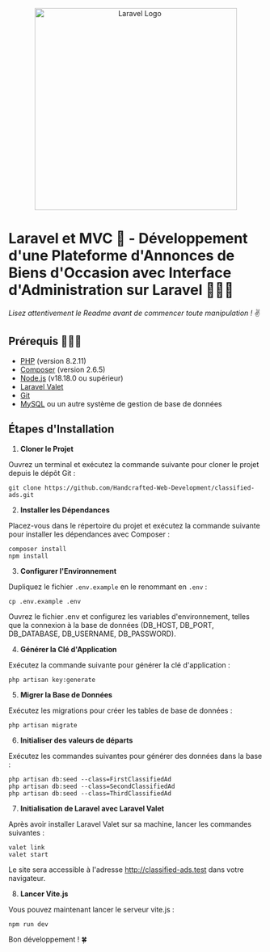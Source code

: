 <p align="center"><a href="https://laravel.com" target="_blank"><img src="https://raw.githubusercontent.com/laravel/art/master/logo-lockup/5%20SVG/2%20CMYK/1%20Full%20Color/laravel-logolockup-cmyk-red.svg" width="400" alt="Laravel Logo"></a></p>

# Laravel et MVC 💯 - Développement d'une Plateforme d'Annonces de Biens d'Occasion avec Interface d'Administration sur Laravel 👨🏼‍💻

_Lisez attentivement le Readme avant de commencer toute manipulation !_ ✌️

## Prérequis 👨🏼‍🏫

- [PHP](https://www.php.net/) (version 8.2.11)
- [Composer](https://getcomposer.org/) (version 2.6.5)
- [Node.js](https://nodejs.org/en) (v18.18.0 ou supérieur)
- [Laravel Valet](https://laravel.com/docs/10.x/valet#main-content)
- [Git](https://git-scm.com/)
- [MySQL](https://dev.mysql.com/downloads/mysql/) ou un autre système de gestion de base de données

## Étapes d'Installation

1. **Cloner le Projet**

Ouvrez un terminal et exécutez la commande suivante pour cloner le projet depuis le dépôt Git :

   ```shell
   git clone https://github.com/Handcrafted-Web-Development/classified-ads.git
   ```

2. **Installer les Dépendances**

Placez-vous dans le répertoire du projet et exécutez la commande suivante pour installer les dépendances avec Composer :

   ```shell
   composer install
   npm install
   ```

3. **Configurer l'Environnement**

Dupliquez le fichier `.env.example` en le renommant en `.env` :

   ```shell
   cp .env.example .env
   ```
Ouvrez le fichier .env et configurez les variables d'environnement, telles que la connexion à la base de données (DB_HOST, DB_PORT, DB_DATABASE, DB_USERNAME, DB_PASSWORD).

4. **Générer la Clé d'Application**

Exécutez la commande suivante pour générer la clé d'application :

   ```shell
   php artisan key:generate
   ```

5. **Migrer la Base de Données**

Exécutez les migrations pour créer les tables de base de données :

   ```shell
   php artisan migrate
   ```

6. **Initialiser des valeurs de départs**

Exécutez les commandes suivantes pour générer des données dans la base :

   ```shell
   php artisan db:seed --class=FirstClassifiedAd
   php artisan db:seed --class=SecondClassifiedAd
   php artisan db:seed --class=ThirdClassifiedAd
   ```

7. **Initialisation de Laravel avec Laravel Valet**

Après avoir installer Laravel Valet sur sa machine, lancer les commandes suivantes :

   ```shell
   valet link
   valet start
   ```
Le site sera accessible à l'adresse http://classified-ads.test dans votre navigateur.

8. **Lancer Vite.js**

Vous pouvez maintenant lancer le serveur vite.js :

   ```shell
   npm run dev
   ```


Bon développement ! 🍀
